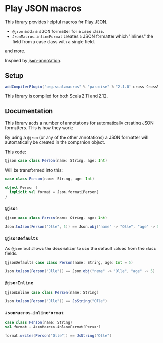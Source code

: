 # Play JSON macros

This library provides helpful macros for [Play JSON](https://github.com/playframework/play-json).

- `@json` adds a JSON formatter for a case class. 
- `JsonMacros.inlineFormat` creates a JSON formatter which "inlines" the field from a case class with a single field. 

and more.

Inspired by [json-annotation](https://github.com/vital-software/json-annotation).

## Setup

```scala
addCompilerPlugin("org.scalamacros" % "paradise" % "2.1.0" cross CrossVersion.full)
```

This library is compiled for both Scala 2.11 and 2.12.

## Documentation

This library adds a number of annotations for automatically creating JSON formatters. This is how they work:

By using a `@json` (or any of the other annotations) a JSON formatter will automatically be created in the companion object.

This code:
```scala
@json case class Person(name: String, age: Int)
```
Will be transformed into this: 
```scala
case class Person(name: String, age: Int)

object Person {
  implicit val format = Json.format[Person]
}
```

### `@json`

```scala
@json case class Person(name: String, age: Int)

Json.toJson(Person("Olle", 5)) == Json.obj("name" -> "Olle", "age" -> 5)
```

### `@jsonDefaults`

As `@json` but allows the deserializer to use the default values from the class fields.

```scala
@jsonDefaults case class Person(name: String, age: Int = 5)

Json.toJson(Person("Olle")) == Json.obj("name" -> "Olle", "age" -> 5)
```

### `@jsonInline`


```scala
@jsonInline case class Person(name: String)

Json.toJson(Person("Olle")) == JsString("Olle")
```

### `JsonMacros.inlineFormat`

```scala
case class Person(name: String)
val format = JsonMacros.inlineFormat[Person]

format.writes(Person("Olle")) == JsString("Olle")
```
